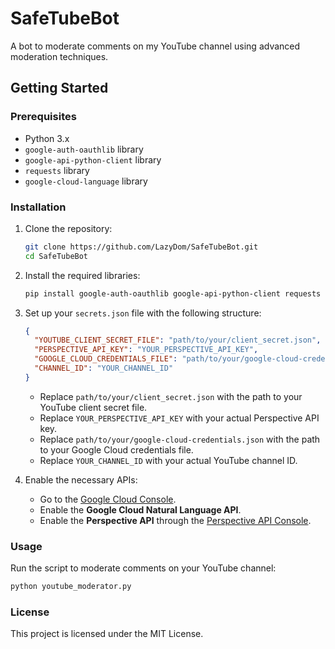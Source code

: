 # SafeTubeBot

A bot to moderate comments on my YouTube channel using advanced moderation techniques.

## Getting Started

### Prerequisites

- Python 3.x
- `google-auth-oauthlib` library
- `google-api-python-client` library
- `requests` library
- `google-cloud-language` library

### Installation

1. Clone the repository:
   ```sh
   git clone https://github.com/LazyDom/SafeTubeBot.git
   cd SafeTubeBot
   ```

2. Install the required libraries:
   ```sh
   pip install google-auth-oauthlib google-api-python-client requests google-cloud-language
   ```

3. Set up your `secrets.json` file with the following structure:
   ```json
   {
     "YOUTUBE_CLIENT_SECRET_FILE": "path/to/your/client_secret.json",
     "PERSPECTIVE_API_KEY": "YOUR_PERSPECTIVE_API_KEY",
     "GOOGLE_CLOUD_CREDENTIALS_FILE": "path/to/your/google-cloud-credentials.json",
     "CHANNEL_ID": "YOUR_CHANNEL_ID"
   }
   ```
   - Replace `path/to/your/client_secret.json` with the path to your YouTube client secret file.
   - Replace `YOUR_PERSPECTIVE_API_KEY` with your actual Perspective API key.
   - Replace `path/to/your/google-cloud-credentials.json` with the path to your Google Cloud credentials file.
   - Replace `YOUR_CHANNEL_ID` with your actual YouTube channel ID.

4. Enable the necessary APIs:
   - Go to the [Google Cloud Console](https://console.cloud.google.com/).
   - Enable the **Google Cloud Natural Language API**.
   - Enable the **Perspective API** through the [Perspective API Console](https://console.cloud.google.com/apis/library/commentanalyzer.googleapis.com).

### Usage

Run the script to moderate comments on your YouTube channel:
```sh
python youtube_moderator.py
```

### License

This project is licensed under the MIT License.